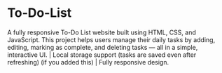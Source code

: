 # To-Do-List
A fully responsive To-Do List website built using HTML, CSS, and JavaScript. This project helps users manage their daily tasks by adding, editing, marking as complete, and deleting tasks — all in a simple, interactive UI. | Local storage support (tasks are saved even after refreshing) (if you added this) | Fully responsive design.
